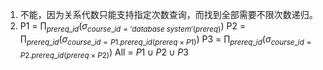 1. 不能，因为关系代数只能支持指定次数查询，而找到全部需要不限次数递归。
2. P1 = $\prod_{prereq\_id}(\sigma_{course\_id='database\;system'(prereq)})$
P2 = $\prod_{prereq\_id}(\sigma_{course\_id=P1.prereq\_id(prereq\times P1)})$
P3 = $\prod_{prereq\_id}(\sigma_{course\_id=P2.prereq\_id(prereq\times P2)})$
All = $P1\cup P2\cup P3$